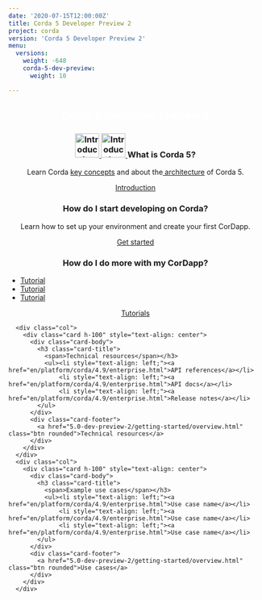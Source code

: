 ```yaml
---
date: '2020-07-15T12:00:00Z'
title: Corda 5 Developer Preview 2
project: corda
version: 'Corda 5 Developer Preview 2'
menu:
  versions:
    weight: -648
    corda-5-dev-preview:
      weight: 10  

---
```

<section class="section" style="text-align:center; color:white; background-image:url('bg-dark.jpg');">
  <h1>
    Corda 5 Developer Preview 2
  </h1>
</section>
<section class="section">
  <div class="row row-cols-1 row-cols-md-2 row-cols-xl-3 g-5">
<!--
  <div class="col">
    <div class="card h-100"  style="text-align: center">
      <div class="card-body">
        <h3 class="card-title">
        <a href="en/get-started.html">
          <img src='{{ "icons/agenda-bookmark.svg" | relURL }}' alt="Get started"  height="48" class="light-only">
          <img src='{{ "icons/agenda-bookmark-white.svg" | relURL }}' alt="Get started"  height="48" class="dark-only">
        </a>
          <span>Title</span></h3>
        <p>.........</a></p>
      </div>
      <div class="card-footer">
        <a href="5.0-dev-preview-2/release-notes/release-notes-c5dp2.html" class="btn rounded">Button text</a>
      </div>
    </div>
  </div>
-->  
<div class="col">
  <div class="card h-100"  style="text-align: center">
    <div class="card-body">
      <h3 class="card-title">
        <a href="en/get-started.html">
          <img src="../../../../../../icons/agenda-bookmark.svg" alt="Introduction"  height="48" class="light-only">
          <img src='{{ "../../../../../../themes/doks/static/icons/agenda-bookmark-white.svg" | relURL }}' alt="Introduction"  height="48" class="dark-only">
        </a>
        <span>What is Corda 5?</span></h3>
      <p>Learn Corda <a href="5.0-dev-preview-2/getting-started/key-concepts.html" class="fw-semibold">key concepts</a> and about the<a href="5.0-dev-preview-2/getting-started/architecture/architecture.html" class="fw-semibold"> architecture</a> of Corda 5.</a></p>
    </div>
    <div class="card-footer">
      <a href="5.0-dev-preview-2/introduction.html" class="btn rounded">Introduction</a>
    </div>
  </div>
</div>
      <div class="col">
        <div class="card h-100" style="text-align: center">
          <div class="card-body">
            <h3 class="card-title">
              <span>How do I start developing on Corda?</span></h3>
            <p>Learn how to set up your environment and create your first CorDapp.</p>
          </div>
          <div class="card-footer">
            <a href="5.0-dev-preview-2/getting-started/overview.html" class="btn rounded">Get started</a>
          </div>
        </div>
      </div>
      <div class="col">
        <div class="card h-100" style="text-align: center">
          <div class="card-body">
            <h3 class="card-title">
              <span>How do I do more with my CorDapp?</span></h3>
              <ul><li style="text-align: left;"><a href="en/platform/corda/4.9/enterprise.html">Tutorial</a></li>
                  <li style="text-align: left;"><a href="en/platform/corda/4.9/enterprise.html">Tutorial</a></li>
                  <li style="text-align: left;"><a href="en/platform/corda/4.9/enterprise.html">Tutorial</a></li>
            </ul>
          </div>
          <div class="card-footer">
            <a href="5.0-dev-preview-2/getting-started/overview.html" class="btn rounded">Tutorials</a>
          </div>
        </div>
      </div>


      <div class="col">
        <div class="card h-100" style="text-align: center">
          <div class="card-body">
            <h3 class="card-title">
              <span>Technical resources</span></h3>
              <ul><li style="text-align: left;"><a href="en/platform/corda/4.9/enterprise.html">API references</a></li>
                  <li style="text-align: left;"><a href="en/platform/corda/4.9/enterprise.html">API docs</a></li>
                  <li style="text-align: left;"><a href="en/platform/corda/4.9/enterprise.html">Release notes</a></li>
            </ul>
          </div>
          <div class="card-footer">
            <a href="5.0-dev-preview-2/getting-started/overview.html" class="btn rounded">Technical resources</a>
          </div>
        </div>
      </div>  
      <div class="col">
        <div class="card h-100" style="text-align: center">
          <div class="card-body">
            <h3 class="card-title">
              <span>Example use cases</span></h3>
              <ul><li style="text-align: left;"><a href="en/platform/corda/4.9/enterprise.html">Use case name</a></li>
                  <li style="text-align: left;"><a href="en/platform/corda/4.9/enterprise.html">Use case name</a></li>
                  <li style="text-align: left;"><a href="en/platform/corda/4.9/enterprise.html">Use case name</a></li>
            </ul>
          </div>
          <div class="card-footer">
            <a href="5.0-dev-preview-2/getting-started/overview.html" class="btn rounded">Use cases</a>
          </div>
        </div>
      </div>  
</section>
